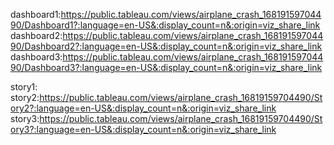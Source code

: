 dashboard1:https://public.tableau.com/views/airplane_crash_16819159704490/Dashboard1?:language=en-US&:display_count=n&:origin=viz_share_link
dashboard2:https://public.tableau.com/views/airplane_crash_16819159704490/Dashboard2?:language=en-US&:display_count=n&:origin=viz_share_link
dashboard3:https://public.tableau.com/views/airplane_crash_16819159704490/Dashboard3?:language=en-US&:display_count=n&:origin=viz_share_link

story1:
story2:https://public.tableau.com/views/airplane_crash_16819159704490/Story2?:language=en-US&:display_count=n&:origin=viz_share_link
story3:https://public.tableau.com/views/airplane_crash_16819159704490/Story3?:language=en-US&:display_count=n&:origin=viz_share_link
